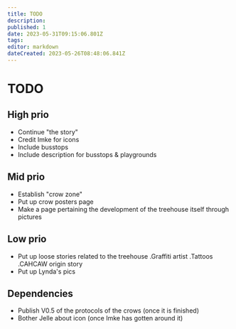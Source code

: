 ```yaml
---
title: TODO
description: 
published: 1
date: 2023-05-31T09:15:06.801Z
tags: 
editor: markdown
dateCreated: 2023-05-26T08:48:06.841Z
---
```


# TODO

## High prio
- Continue "the story"
- Credit Imke for icons
- Include busstops
- Include description for busstops & playgrounds

## Mid prio
- Establish "crow zone"
- Put up crow posters page
- Make a page pertaining the development of the treehouse itself through pictures

## Low prio
- Put up loose stories related to the treehouse
.Graffiti artist
.Tattoos
.CAHCAW origin story
- Put up Lynda's pics

## Dependencies

- Publish V0.5 of the protocols of the crows (once it is finished)
- Bother Jelle about icon (once Imke has gotten around it)